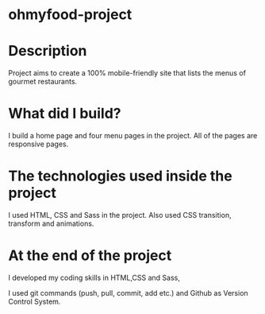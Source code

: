 # ohmyfood-project

# Description
Project aims to create a 100% mobile-friendly site that lists the menus of gourmet restaurants.

# What did I build?
I build a home page and four menu pages in the project. All of the pages are responsive pages.

# The technologies used inside the project
I used HTML, CSS and Sass in the project. Also used CSS transition, transform and animations.

# At the end of the project

I developed my coding skills in HTML,CSS and Sass,

I used git commands (push, pull, commit, add etc.) and Github as Version Control System.
